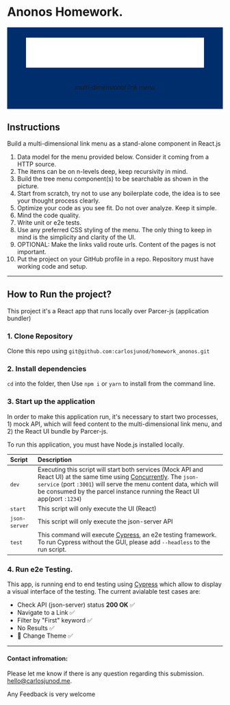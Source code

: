 # Anonos Homework.

[logo]: https://github.com/carlosjunod/homework_anonos/blob/feature/styling/src/assets/logo.svg 'Logo Title Text 2'

<div id="logo_img" style=" background-color:#002e6d; display: flex; justify-content: center; align-items: center;padding: 10px;flex-direction: column;";
}>

![alt text](./src/assets/logo.svg?sanitize=true 'Logo Anonos')

<h6>multi-dimensional link menu</h6>

</div>

## Instructions

Build a multi-dimensional link menu as a stand-alone component in React.js

1. Data model for the menu provided below. Consider it coming from a HTTP source.
2. The items can be on n-levels deep, keep recursivity in mind.
3. Build the tree menu component(s) to be searchable as shown in the picture.
4. Start from scratch, try not to use any boilerplate code, the idea is to see your thought process clearly.
5. Optimize your code as you see fit. Do not over analyze. Keep it simple.
6. Mind the code quality.
7. Write unit or e2e tests.
8. Use any preferred CSS styling of the menu. The only thing to keep in mind is the simplicity and clarity of the UI.
9. OPTIONAL: Make the links valid route urls. Content of the pages is not important.
10. Put the project on your GitHub profile in a repo. Repository must have working code and setup.

---

## How to Run the project?

This project it's a React app that runs locally over Parcer-js (application bundler)

### 1. Clone Repository

Clone this repo using `git@github.com:carlosjunod/homework_anonos.git`

### 2. Install dependencies

`cd` into the folder, then Use `npm i` or `yarn` to install from the command line.

### 3. Start up the application

In order to make this application run, it's necessary to start two processes, 1) mock API, which will feed content to the multi-dimensional link menu, and 2) the React UI bundle by Parcer-js.

To run this application, you must have Node.js installed locally.

<div id="table_info">

| Script        | Description                                                                                                                                                                                                                                                                                                            |
| :------------ | :--------------------------------------------------------------------------------------------------------------------------------------------------------------------------------------------------------------------------------------------------------------------------------------------------------------------- |
| `dev`         | Executing this script will start both services (Mock API and React UI) at the same time using [Concurrently](https://github.com/kimmobrunfeldt/concurrently). The `json-service` (port `:3001`) will serve the menu content data, which will be consumed by the parcel instance running the React UI app(port `:1234`) |
| `start`       | This script will only execute the UI (React)                                                                                                                                                                                                                                                                           |
| `json-server` | This script will only execute the json-server API                                                                                                                                                                                                                                                                      |
| `test`        | This command will execute [Cypress](https://www.cypress.io/), an e2e testing framework. To run Cypress without the GUI, please add `--headless` to the run script.                                                                                                                                                     |

</div>

### 4. Run e2e Testing.

This app, is running end to end testing using [Cypress](https://www.cypress.io/) which allow to display a visual interface of the testing. The current avialable test cases are:

- Check API (json-server) status **200 OK** ✅
- Navigate to a Link ✅
- Filter by "First" keyword ✅
- No Results ✅
- 🎨 Change Theme ✅

---

#### Contact infromation:

Please let me know if there is any question regarding this submission.
hello@carlosjunod.me.

Any Feedback is very welcome
